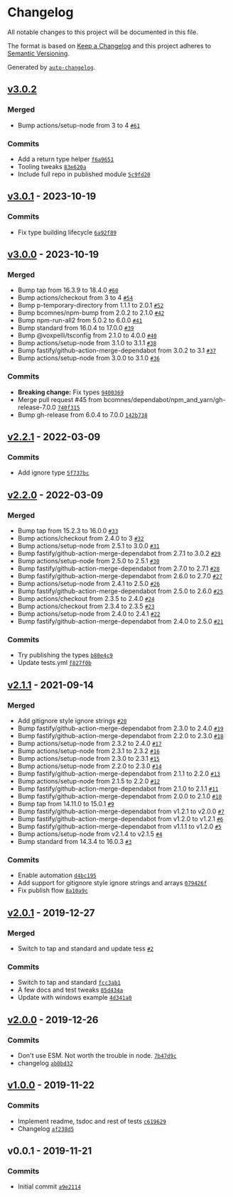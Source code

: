# Changelog

All notable changes to this project will be documented in this file.

The format is based on [Keep a Changelog](https://keepachangelog.com/en/1.0.0/)
and this project adheres to [Semantic Versioning](https://semver.org/spec/v2.0.0.html).

Generated by [`auto-changelog`](https://github.com/CookPete/auto-changelog).

## [v3.0.2](https://github.com/bcomnes/async-folder-walker/compare/v3.0.1...v3.0.2)

### Merged

- Bump actions/setup-node from 3 to 4 [`#61`](https://github.com/bcomnes/async-folder-walker/pull/61)

### Commits

- Add a return type helper [`f6a9651`](https://github.com/bcomnes/async-folder-walker/commit/f6a965142b5037e9c5f5351704371093cf671c92)
- Tooling tweaks [`83e620a`](https://github.com/bcomnes/async-folder-walker/commit/83e620aa6897c937cc9a7342f65172736cc1b398)
- Include full repo in published module [`5c9fd20`](https://github.com/bcomnes/async-folder-walker/commit/5c9fd208ea3e22b63d81ddd5777f72142aab8f1a)

## [v3.0.1](https://github.com/bcomnes/async-folder-walker/compare/v3.0.0...v3.0.1) - 2023-10-19

### Commits

- Fix type building lifecycle [`6a92f89`](https://github.com/bcomnes/async-folder-walker/commit/6a92f8928799ee125ecba02e75cd628d550338fd)

## [v3.0.0](https://github.com/bcomnes/async-folder-walker/compare/v2.2.1...v3.0.0) - 2023-10-19

### Merged

- Bump tap from 16.3.9 to 18.4.0 [`#60`](https://github.com/bcomnes/async-folder-walker/pull/60)
- Bump actions/checkout from 3 to 4 [`#54`](https://github.com/bcomnes/async-folder-walker/pull/54)
- Bump p-temporary-directory from 1.1.1 to 2.0.1 [`#52`](https://github.com/bcomnes/async-folder-walker/pull/52)
- Bump bcomnes/npm-bump from 2.0.2 to 2.1.0 [`#42`](https://github.com/bcomnes/async-folder-walker/pull/42)
- Bump npm-run-all2 from 5.0.2 to 6.0.0 [`#41`](https://github.com/bcomnes/async-folder-walker/pull/41)
- Bump standard from 16.0.4 to 17.0.0 [`#39`](https://github.com/bcomnes/async-folder-walker/pull/39)
- Bump @voxpelli/tsconfig from 2.1.0 to 4.0.0 [`#40`](https://github.com/bcomnes/async-folder-walker/pull/40)
- Bump actions/setup-node from 3.1.0 to 3.1.1 [`#38`](https://github.com/bcomnes/async-folder-walker/pull/38)
- Bump fastify/github-action-merge-dependabot from 3.0.2 to 3.1 [`#37`](https://github.com/bcomnes/async-folder-walker/pull/37)
- Bump actions/setup-node from 3.0.0 to 3.1.0 [`#36`](https://github.com/bcomnes/async-folder-walker/pull/36)

### Commits

- **Breaking change:** Fix types [`9400369`](https://github.com/bcomnes/async-folder-walker/commit/9400369fcec19fd0585e69eab68e75dea90363df)
- Merge pull request #45 from bcomnes/dependabot/npm_and_yarn/gh-release-7.0.0 [`740f315`](https://github.com/bcomnes/async-folder-walker/commit/740f31596753de649c9219ffc3e89dc81a619778)
- Bump gh-release from 6.0.4 to 7.0.0 [`142b738`](https://github.com/bcomnes/async-folder-walker/commit/142b738c6c524b243e28c71705e2da2a7cc2600c)

## [v2.2.1](https://github.com/bcomnes/async-folder-walker/compare/v2.2.0...v2.2.1) - 2022-03-09

### Commits

- Add ignore type [`5f737bc`](https://github.com/bcomnes/async-folder-walker/commit/5f737bcdf2e3960cb5f7f12c666a13f3d2cae0d0)

## [v2.2.0](https://github.com/bcomnes/async-folder-walker/compare/v2.1.1...v2.2.0) - 2022-03-09

### Merged

- Bump tap from 15.2.3 to 16.0.0 [`#33`](https://github.com/bcomnes/async-folder-walker/pull/33)
- Bump actions/checkout from 2.4.0 to 3 [`#32`](https://github.com/bcomnes/async-folder-walker/pull/32)
- Bump actions/setup-node from 2.5.1 to 3.0.0 [`#31`](https://github.com/bcomnes/async-folder-walker/pull/31)
- Bump fastify/github-action-merge-dependabot from 2.7.1 to 3.0.2 [`#29`](https://github.com/bcomnes/async-folder-walker/pull/29)
- Bump actions/setup-node from 2.5.0 to 2.5.1 [`#30`](https://github.com/bcomnes/async-folder-walker/pull/30)
- Bump fastify/github-action-merge-dependabot from 2.7.0 to 2.7.1 [`#28`](https://github.com/bcomnes/async-folder-walker/pull/28)
- Bump fastify/github-action-merge-dependabot from 2.6.0 to 2.7.0 [`#27`](https://github.com/bcomnes/async-folder-walker/pull/27)
- Bump actions/setup-node from 2.4.1 to 2.5.0 [`#26`](https://github.com/bcomnes/async-folder-walker/pull/26)
- Bump fastify/github-action-merge-dependabot from 2.5.0 to 2.6.0 [`#25`](https://github.com/bcomnes/async-folder-walker/pull/25)
- Bump actions/checkout from 2.3.5 to 2.4.0 [`#24`](https://github.com/bcomnes/async-folder-walker/pull/24)
- Bump actions/checkout from 2.3.4 to 2.3.5 [`#23`](https://github.com/bcomnes/async-folder-walker/pull/23)
- Bump actions/setup-node from 2.4.0 to 2.4.1 [`#22`](https://github.com/bcomnes/async-folder-walker/pull/22)
- Bump fastify/github-action-merge-dependabot from 2.4.0 to 2.5.0 [`#21`](https://github.com/bcomnes/async-folder-walker/pull/21)

### Commits

- Try publishing the types [`b80e4c9`](https://github.com/bcomnes/async-folder-walker/commit/b80e4c9c5378fd4cfb97fa4e4abdbe5eeabbe575)
- Update tests.yml [`f827f0b`](https://github.com/bcomnes/async-folder-walker/commit/f827f0ba0a6d6eba395a32238d6f14f62f9f4117)

## [v2.1.1](https://github.com/bcomnes/async-folder-walker/compare/v2.0.1...v2.1.1) - 2021-09-14

### Merged

- Add gitignore style ignore strings  [`#20`](https://github.com/bcomnes/async-folder-walker/pull/20)
- Bump fastify/github-action-merge-dependabot from 2.3.0 to 2.4.0 [`#19`](https://github.com/bcomnes/async-folder-walker/pull/19)
- Bump fastify/github-action-merge-dependabot from 2.2.0 to 2.3.0 [`#18`](https://github.com/bcomnes/async-folder-walker/pull/18)
- Bump actions/setup-node from 2.3.2 to 2.4.0 [`#17`](https://github.com/bcomnes/async-folder-walker/pull/17)
- Bump actions/setup-node from 2.3.1 to 2.3.2 [`#16`](https://github.com/bcomnes/async-folder-walker/pull/16)
- Bump actions/setup-node from 2.3.0 to 2.3.1 [`#15`](https://github.com/bcomnes/async-folder-walker/pull/15)
- Bump actions/setup-node from 2.2.0 to 2.3.0 [`#14`](https://github.com/bcomnes/async-folder-walker/pull/14)
- Bump fastify/github-action-merge-dependabot from 2.1.1 to 2.2.0 [`#13`](https://github.com/bcomnes/async-folder-walker/pull/13)
- Bump actions/setup-node from 2.1.5 to 2.2.0 [`#12`](https://github.com/bcomnes/async-folder-walker/pull/12)
- Bump fastify/github-action-merge-dependabot from 2.1.0 to 2.1.1 [`#11`](https://github.com/bcomnes/async-folder-walker/pull/11)
- Bump fastify/github-action-merge-dependabot from 2.0.0 to 2.1.0 [`#10`](https://github.com/bcomnes/async-folder-walker/pull/10)
- Bump tap from 14.11.0 to 15.0.1 [`#9`](https://github.com/bcomnes/async-folder-walker/pull/9)
- Bump fastify/github-action-merge-dependabot from v1.2.1 to v2.0.0 [`#7`](https://github.com/bcomnes/async-folder-walker/pull/7)
- Bump fastify/github-action-merge-dependabot from v1.2.0 to v1.2.1 [`#6`](https://github.com/bcomnes/async-folder-walker/pull/6)
- Bump fastify/github-action-merge-dependabot from v1.1.1 to v1.2.0 [`#5`](https://github.com/bcomnes/async-folder-walker/pull/5)
- Bump actions/setup-node from v2.1.4 to v2.1.5 [`#4`](https://github.com/bcomnes/async-folder-walker/pull/4)
- Bump standard from 14.3.4 to 16.0.3 [`#3`](https://github.com/bcomnes/async-folder-walker/pull/3)

### Commits

- Enable automation [`d4bc195`](https://github.com/bcomnes/async-folder-walker/commit/d4bc1951d38becf2671ccc6b921b1ed61259936e)
- Add support for gitignore style ignore strings and arrays [`079426f`](https://github.com/bcomnes/async-folder-walker/commit/079426fc5024b310af9aa03b17d2069445cc6fa0)
- Fix publish flow [`8a10a9c`](https://github.com/bcomnes/async-folder-walker/commit/8a10a9c90512f913d134af3d6984467a59f1896f)

## [v2.0.1](https://github.com/bcomnes/async-folder-walker/compare/v2.0.0...v2.0.1) - 2019-12-27

### Merged

- Switch to tap and standard and update tess [`#2`](https://github.com/bcomnes/async-folder-walker/pull/2)

### Commits

- Switch to tap and standard [`fcc3ab1`](https://github.com/bcomnes/async-folder-walker/commit/fcc3ab1d0fad3b3fd3baf5ba31fa242727e86afe)
- A few docs and test tweaks [`85d434a`](https://github.com/bcomnes/async-folder-walker/commit/85d434aa99f5e84b4336781427bfc5f98314170f)
- Update with windows example [`4d341a0`](https://github.com/bcomnes/async-folder-walker/commit/4d341a01e60a995aba16aae3dcc3ff3c149c67da)

## [v2.0.0](https://github.com/bcomnes/async-folder-walker/compare/v1.0.0...v2.0.0) - 2019-12-26

### Commits

- Don't use ESM.  Not worth the trouble in node. [`7b47d9c`](https://github.com/bcomnes/async-folder-walker/commit/7b47d9c07f90640e6df5dc886090b0ac604d181c)
- changelog [`ab0bd32`](https://github.com/bcomnes/async-folder-walker/commit/ab0bd325dd0bf76454971bf4a6736b0c1b774c1b)

## [v1.0.0](https://github.com/bcomnes/async-folder-walker/compare/v0.0.1...v1.0.0) - 2019-11-22

### Commits

- Implement readme, tsdoc and rest of tests [`c619629`](https://github.com/bcomnes/async-folder-walker/commit/c619629489fa5a11eb3fa0974ec2034d88a875f9)
- Changelog [`af238d5`](https://github.com/bcomnes/async-folder-walker/commit/af238d5ef8b6c750915920be88dbe0799d0e7ae0)

## v0.0.1 - 2019-11-21

### Commits

- Initial commit [`a9e2114`](https://github.com/bcomnes/async-folder-walker/commit/a9e21146d39faa1f3ae989bf3fdc3a903c81191e)
